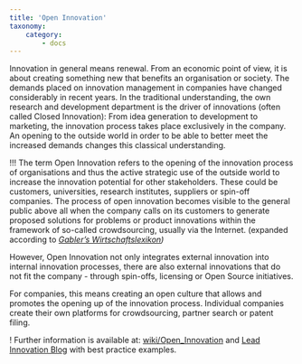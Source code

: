 ```yaml
---
title: 'Open Innovation'
taxonomy:
    category:
        - docs
---
```

Innovation in general means renewal. From an economic point of view, it is about creating something new that benefits an organisation or society. The demands placed on innovation management in companies have changed considerably in recent years. In the traditional understanding, the own research and development department is the driver of innovations (often called Closed Innovation): From idea generation to development to marketing, the innovation process takes place exclusively in the company. An opening to the outside world in order to be able to better meet the increased demands changes this classical understanding.

!!! The term Open Innovation refers to the opening of the innovation process of organisations and thus the active strategic use of the outside world to increase the innovation potential for other stakeholders. These could be customers, universities, research institutes, suppliers or spin-off companies. The process of open innovation becomes visible to the general public above all when the company calls on its customers to generate proposed solutions for problems or product innovations within the framework of so-called crowdsourcing, usually via the Internet. (expanded according to <cite> [Gabler’s Wirtschaftslexikon](https://wirtschaftslexikon.gabler.de/definition/open-innovation-51786/version-274937))

However, Open Innovation not only integrates external innovation into internal innovation processes, there are also external innovations that do not fit the company - through spin-offs, licensing or Open Source initiatives.

For companies, this means creating an open culture that allows and promotes the opening up of the innovation process. Individual companies create their own platforms for crowdsourcing, partner search or patent filing.

! Further information is available at: [wiki/Open_Innovation](https://en.wikipedia.org/wiki/Open_Innovation) and [Lead Innovation Blog](http://www.lead-innovation.com/blog/definition-open-innovation) with best practice examples.
